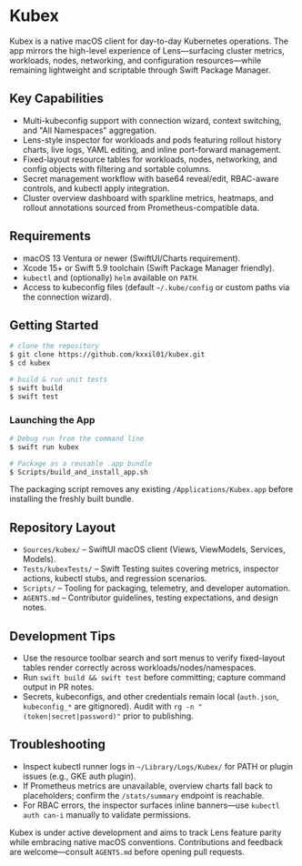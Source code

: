 # Kubex

Kubex is a native macOS client for day-to-day Kubernetes operations. The app mirrors the high-level experience of Lens—surfacing cluster metrics, workloads, nodes, networking, and configuration resources—while remaining lightweight and scriptable through Swift Package Manager.

## Key Capabilities
- Multi-kubeconfig support with connection wizard, context switching, and "All Namespaces" aggregation.
- Lens-style inspector for workloads and pods featuring rollout history charts, live logs, YAML editing, and inline port-forward management.
- Fixed-layout resource tables for workloads, nodes, networking, and config objects with filtering and sortable columns.
- Secret management workflow with base64 reveal/edit, RBAC-aware controls, and kubectl apply integration.
- Cluster overview dashboard with sparkline metrics, heatmaps, and rollout annotations sourced from Prometheus-compatible data.

## Requirements
- macOS 13 Ventura or newer (SwiftUI/Charts requirement).
- Xcode 15+ or Swift 5.9 toolchain (Swift Package Manager friendly).
- `kubectl` and (optionally) `helm` available on `PATH`.
- Access to kubeconfig files (default `~/.kube/config` or custom paths via the connection wizard).

## Getting Started
```bash
# clone the repository
$ git clone https://github.com/kxxil01/kubex.git
$ cd kubex

# build & run unit tests
$ swift build
$ swift test
```

### Launching the App
```bash
# Debug run from the command line
$ swift run kubex

# Package as a reusable .app bundle
$ Scripts/build_and_install_app.sh
```
The packaging script removes any existing `/Applications/Kubex.app` before installing the freshly built bundle.

## Repository Layout
- `Sources/kubex/` – SwiftUI macOS client (Views, ViewModels, Services, Models).
- `Tests/kubexTests/` – Swift Testing suites covering metrics, inspector actions, kubectl stubs, and regression scenarios.
- `Scripts/` – Tooling for packaging, telemetry, and developer automation.
- `AGENTS.md` – Contributor guidelines, testing expectations, and design notes.

## Development Tips
- Use the resource toolbar search and sort menus to verify fixed-layout tables render correctly across workloads/nodes/namespaces.
- Run `swift build && swift test` before committing; capture command output in PR notes.
- Secrets, kubeconfigs, and other credentials remain local (`auth.json`, `kubeconfig_*` are gitignored). Audit with `rg -n "(token|secret|password)"` prior to publishing.

## Troubleshooting
- Inspect kubectl runner logs in `~/Library/Logs/Kubex/` for PATH or plugin issues (e.g., GKE auth plugin).
- If Prometheus metrics are unavailable, overview charts fall back to placeholders; confirm the `/stats/summary` endpoint is reachable.
- For RBAC errors, the inspector surfaces inline banners—use `kubectl auth can-i` manually to validate permissions.

Kubex is under active development and aims to track Lens feature parity while embracing native macOS conventions. Contributions and feedback are welcome—consult `AGENTS.md` before opening pull requests.

